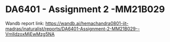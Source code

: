 # DA6401 -  Assignment 2 -MM21B029

Wandb report link: https://wandb.ai/hemachandra0801-iit-madras/inaturalist/reports/DA6401-Assignment-2-MM21B029--VmlldzoxMjEwMzg5NA
